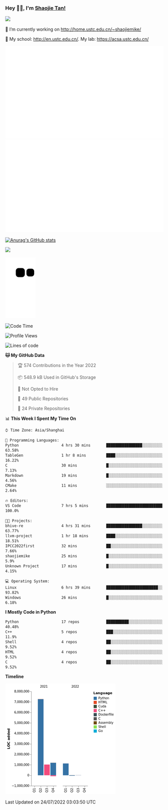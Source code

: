 

<!--
**Kirrito-k423/Kirrito-k423** is a ✨ _special_ ✨ repository because its `README.md` (this file) appears on your GitHub profile.

Here are some ideas to get you started:

- 🔭 I’m currently working on ...
- 🌱 I’m currently learning ...
- 👯 I’m looking to collaborate on ...
- 🤔 I’m looking for help with ...
- 💬 Ask me about ...
- 📫 How to reach me: ...
- 😄 Pronouns: ...
- ⚡ Fun fact: ...
-->
### Hey 👋🏽, I'm [Shaojie Tan!](http://home.ustc.edu.cn/~shaojiemike/about)

![](https://visitor-badge.glitch.me/badge?page_id=Kirrito-k423.Kirrito-k423)

🔭 I’m currently working on http://home.ustc.edu.cn/~shaojiemike/

👯 My school: http://en.ustc.edu.cn/. My lab: https://acsa.ustc.edu.cn/

![](https://github.com/Kirrito-k423/github-stats/blob/master/generated/overview.svg)
![](https://github.com/Kirrito-k423/github-stats/blob/master/generated/languages.svg)

[![Anurag's GitHub stats](https://github-readme-stats.vercel.app/api?username=Kirrito-k423&theme=flag-india&show_icons=true&hide=stars,prs,issues,contribs)](https://github.com/anuraghazra/github-readme-stats)

![](https://github-profile-summary-cards.vercel.app/api/cards/profile-details?username=Kirrito-k423&theme=vue)

![snake gif](https://github.com/Kirrito-k423/Kirrito-k423/blob/output/github-contribution-grid-snake.svg)

<!--START_SECTION:waka-->
![Code Time](http://img.shields.io/badge/Code%20Time-0%20secs-blue)

![Profile Views](http://img.shields.io/badge/Profile%20Views-1-blue)

![Lines of code](https://img.shields.io/badge/From%20Hello%20World%20I%27ve%20Written-10%20Million%20lines%20of%20code-blue)

**🐱 My GitHub Data** 

> 🏆 574 Contributions in the Year 2022
 > 
> 📦 548.9 kB Used in GitHub's Storage 
 > 
> 🚫 Not Opted to Hire
 > 
> 📜 49 Public Repositories 
 > 
> 🔑 24 Private Repositories  
 > 
📊 **This Week I Spent My Time On** 

```text
⌚︎ Time Zone: Asia/Shanghai

💬 Programming Languages: 
Python                   4 hrs 30 mins       ████████████████░░░░░░░░░   63.58% 
TableGen                 1 hr 8 mins         ████░░░░░░░░░░░░░░░░░░░░░   16.22% 
C                        30 mins             █░░░░░░░░░░░░░░░░░░░░░░░░   7.13% 
Markdown                 19 mins             █░░░░░░░░░░░░░░░░░░░░░░░░   4.56% 
CMake                    11 mins             ░░░░░░░░░░░░░░░░░░░░░░░░░   2.64%

🔥 Editors: 
VS Code                  7 hrs 5 mins        █████████████████████████   100.0%

🐱‍💻 Projects: 
bhive-re                 4 hrs 31 mins       ████████████████░░░░░░░░░   63.77% 
llvm-project             1 hr 18 mins        ████░░░░░░░░░░░░░░░░░░░░░   18.51% 
IPCC2022first            32 mins             ██░░░░░░░░░░░░░░░░░░░░░░░   7.66% 
shaojiemike              25 mins             █░░░░░░░░░░░░░░░░░░░░░░░░   5.9% 
Unknown Project          17 mins             █░░░░░░░░░░░░░░░░░░░░░░░░   4.15%

💻 Operating System: 
Linux                    6 hrs 39 mins       ███████████████████████░░   93.82% 
Windows                  26 mins             █░░░░░░░░░░░░░░░░░░░░░░░░   6.18%

```

**I Mostly Code in Python** 

```text
Python                   17 repos            ██████████░░░░░░░░░░░░░░░   40.48% 
C++                      5 repos             ███░░░░░░░░░░░░░░░░░░░░░░   11.9% 
Shell                    4 repos             ██░░░░░░░░░░░░░░░░░░░░░░░   9.52% 
HTML                     4 repos             ██░░░░░░░░░░░░░░░░░░░░░░░   9.52% 
C                        4 repos             ██░░░░░░░░░░░░░░░░░░░░░░░   9.52%

```


**Timeline**

![Chart not found](https://raw.githubusercontent.com/Kirrito-k423/Kirrito-k423/main/charts/bar_graph.png) 


 Last Updated on 24/07/2022 03:03:50 UTC
<!--END_SECTION:waka-->


